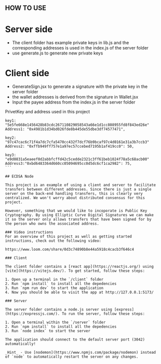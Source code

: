 ## HOW TO USE
# Server side

- The client folder has example private keys in lib.js and the corresponding addresses is used in the index.js of the server folder
- use generate.js to generate new private keys

# Client side

- GenerateSign.jsx to generate a signature with the private key in the server folder
- the wallet addresses is derived from the signature in Wallet.jsx
- Input the payee address from the index.js in the server folder

PrivetKey and address used in this project

````
key1: "5e5fe668e1456428b83cdc267110829058543a66e1d1cc808955fd8f843ed26e"
Address1: "0x4981b1d34bd026fde8b445de55dbe3df74577471",

key2: "97c47cac6c71f4a7dc7cfa5470cc432f7dcf76b9bcaf97c4d0161e31a3b7ccb3"
Address2: "0xffb949ff757e1a97ec57ccebed7195b1af419cc0": 50,

key3: "e9d0831a5eaeef0d2abbfcffd42c5cedde2321c3ff61beb1024f78a5c68acb00"
Address3:"0xbd6483364d660cc05094695cc0d5dc6cf1ca2982": 75,
```

## ECDSA Node

This project is an example of using a client and server to facilitate transfers between different addresses. Since there is just a single server on the back-end handling transfers, this is clearly very centralized. We won't worry about distributed consensus for this project.

However, something that we would like to incoporate is Public Key Cryptography. By using Elliptic Curve Digital Signatures we can make it so the server only allows transfers that have been signed for by the person who owns the associated address.

### Video instructions
For an overview of this project as well as getting started instructions, check out the following video:

https://www.loom.com/share/0d3c74890b8e44a5918c4cacb3f646c4

### Client

The client folder contains a [react app](https://reactjs.org/) using [vite](https://vitejs.dev/). To get started, follow these steps:

1. Open up a terminal in the `/client` folder
2. Run `npm install` to install all the depedencies
3. Run `npm run dev` to start the application
4. Now you should be able to visit the app at http://127.0.0.1:5173/

### Server

The server folder contains a node.js server using [express](https://expressjs.com/). To run the server, follow these steps:

1. Open a terminal within the `/server` folder
2. Run `npm install` to install all the depedencies
3. Run `node index` to start the server

The application should connect to the default server port (3042) automatically!

_Hint_ - Use [nodemon](https://www.npmjs.com/package/nodemon) instead of `node` to automatically restart the server on any changes.
````
